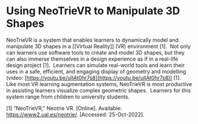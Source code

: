 # Using NeoTrieVR to Manipulate 3D Shapes

NeoTrieVR is a system that enables learners to dynamically model and manipulate 3D shapes in a [[Virtual Reality]] (VR) environment [1].  Not only can learners use software tools to create and model 3D shapes, but they can also immerse themselves in a design experience as if in a real-life design project [1].  Learners can simulate real-world tools and learn their uses in a safe, efficient, and engaging display of geometry and modelling (video: [https://youtu.be/ulIAt0hr7s8](https://youtu.be/ulIAt0hr7s8)) [1].  Like most VR learning augmentation systems, NeoTrieVR is most productive in assisting learners visualize complex geometric shapes.  Learners for this system range from children to university students.

[1] “NeoTrieVR,” Neotrie VR. [Online]. Available: https://www2.ual.es/neotrie/. [Accessed: 25-Oct-2022].